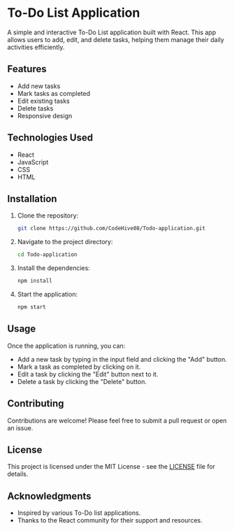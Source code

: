 # To-Do List Application

A simple and interactive To-Do List application built with React. This app allows users to add, edit, and delete tasks, helping them manage their daily activities efficiently.

## Features

- Add new tasks
- Mark tasks as completed
- Edit existing tasks
- Delete tasks
- Responsive design

## Technologies Used

- React
- JavaScript
- CSS
- HTML

## Installation

1. Clone the repository:
   ```bash
   git clone https://github.com/CodeHive08/Todo-application.git
   ```
2. Navigate to the project directory:
   ```bash
   cd Todo-application
   ```
3. Install the dependencies:
   ```bash
   npm install
   ```
4. Start the application:
   ```bash
   npm start
   ```

## Usage

Once the application is running, you can:

- Add a new task by typing in the input field and clicking the "Add" button.
- Mark a task as completed by clicking on it.
- Edit a task by clicking the "Edit" button next to it.
- Delete a task by clicking the "Delete" button.

## Contributing

Contributions are welcome! Please feel free to submit a pull request or open an issue.

## License

This project is licensed under the MIT License - see the [LICENSE](LICENSE) file for details.

## Acknowledgments

- Inspired by various To-Do list applications.
- Thanks to the React community for their support and resources.
